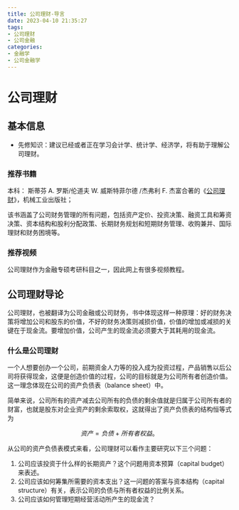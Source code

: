 ```yaml
---
title: 公司理财-导言
date: 2023-04-10 21:35:27
tags:
- 公司理财
- 公司金融
categories:
- 金融学
- 公司金融学
---
```

# 公司理财
## 基本信息

- 先修知识：建议已经或者正在学习会计学、统计学、经济学，将有助于理解公司理财。

### 推荐书籍
本科：
斯蒂芬 A. 罗斯/伦道夫 W. 威斯特菲尔德 /杰弗利 F. 杰富合著的《[公司理财](https://book.douban.com/subject/10441759/)》，机械工业出版社；

该书涵盖了公司财务管理的所有问题，包括资产定价、投资决策、融资工具和筹资决策、资本结构和股利分配政策、长期财务规划和短期财务管理、收购兼并、国际理财和财务困境等。
### 推荐视频
公司理财作为金融专硕考研科目之一，因此网上有很多视频教程。
## 公司理财导论
公司理财，也被翻译为公司金融或公司财务，书中体现这样一种原理：好的财务决策将增加公司和股东的价值，不好的财务决策则减损价值，价值的增加或减损的关键在于现金流。要增加价值，公司产生的现金流必须要大于其耗用的现金流。
### 什么是公司理财
一个人想要创办一个公司，前期资金人力等的投入成为投资过程，产品销售以后公司将获得现金，这便是创造价值的过程，公司的目标就是为公司所有者创造价值。这一理念体现在公司的资产负债表（balance sheet）中。

简单来说，公司所有的资产减去公司所有的负债的剩余值就是归属于公司所有者的财富，也就是股东对企业资产的剩余索取权，这就得出了资产负债表的结构恒等式为

$$资产=负债+所有者权益。$$

从公司的资产负债表模式来看，公司理财可以看作主要研究以下三个问题：

1. 公司应该投资于什么样的长期资产？这个问题用资本预算（capital budget）来表述。
2. 公司应该如何筹集所需要的资本支出？这一问题的答案与资本结构（capital structure）有关，表示公司的负债与所有者权益的比例关系。
3. 公司应该如何管理短期经营活动所产生的现金流？


